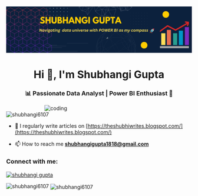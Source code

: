 ![logo](https://github.com/Shubhangi6107/Shubhangi6107/blob/main/Banner.png)
<h1 align="center">Hi 👋, I'm Shubhangi Gupta</h1>
<h3 align="center">📊 Passionate Data Analyst | Power BI Enthusiast 🚀</h3>

<img align="right" alt="coding" width="400" src="https://camo.githubusercontent.com/0f2df9c6430300192232520a10bc3f09066cee3c6f1205da8490ac2b1d69d9e5/68747470733a2f2f6d69722d73332d63646e2d63662e626568616e63652e6e65742f70726f6a6563745f6d6f64756c65732f646973702f3630313031343131363737303437352e363036386265666634363430612e676966">

<p align="left"> <img src="https://komarev.com/ghpvc/?username=shubhangi6107&label=Profile%20views&color=0e75b6&style=flat" alt="shubhangi6107" /> </p>

- 📝 I regularly write articles on [https://theshubhiwrites.blogspot.com/](https://theshubhiwrites.blogspot.com/)

- 📫 How to reach me **shubhangigupta1818@gmail.com**

<h3 align="left">Connect with me:</h3>
<p align="left">
<a href="https://linkedin.com/in/shubhangi gupta" target="blank"><img align="center" src="https://raw.githubusercontent.com/rahuldkjain/github-profile-readme-generator/master/src/images/icons/Social/linked-in-alt.svg" alt="shubhangi gupta" height="30" width="40" /></a>
</p>

<p><img align="left" src="https://github-readme-stats.vercel.app/api/top-langs?username=shubhangi6107&show_icons=true&locale=en&layout=compact" alt="shubhangi6107" /></p>

<p>&nbsp;<img align="center" src="https://github-readme-stats.vercel.app/api?username=shubhangi6107&show_icons=true&locale=en" alt="shubhangi6107" /></p>


